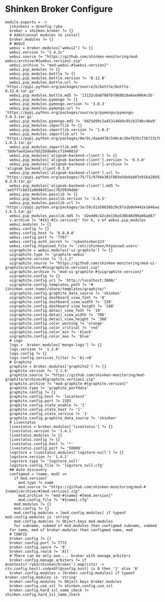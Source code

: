 
# Shinken Broker Configure

    module.exports = ->
      {shinken} = @config.ryba
      broker = shinken.broker ?= {}
      # Additionnal modules to install
      broker.modules ?= {}
      # WebUI
      webui = broker.modules['webui2'] ?= {}
      webui.version ?= "2.4.2c"
      webui.source ?= "https://github.com/shinken-monitoring/mod-webui/archive/#{webui.version}.zip"
      webui.archive ?= "mod-webui-#{webui.version}"
      webui.pip_modules ?= {}
      webui.pip_modules.bottle ?= {}
      webui.pip_modules.bottle.version ?= '0.12.8'
      webui.pip_modules.bottle.url ?= 'https://pypi.python.org/packages/source/b/bottle/bottle-0.12.8.tar.gz'
      webui.pip_modules.bottle.md5 ?= '13132c0a8f607bf860810a6ee9064c5b'
      webui.pip_modules.pymongo ?= {}
      webui.pip_modules.pymongo.version ?= '3.0.3'
      webui.pip_modules.pymongo.url ?= 'https://pypi.python.org/packages/source/p/pymongo/pymongo-3.0.3.tar.gz'
      webui.pip_modules.pymongo.md5 ?= '0425d99c2a453144b9c95cb37dbc46e9'
      webui.pip_modules.importlib ?= {}
      webui.pip_modules.importlib.version ?= '1.0.3'
      webui.pip_modules.importlib.url ?= 'https://pypi.python.org/packages/0e/9c/daad476c540c4c36e7b35cf367331f0acf10d09d112cc5083c3e16a77347/importlib-1.0.3.tar.gz'
      webui.pip_modules.importlib.md5 ?= '3ddefaed1eea78525b9bd4ccf194881d'
      webui.pip_modules['alignak-backend-client'] ?= {}
      webui.pip_modules['alignak-backend-client'].version ?= '0.3.0'
      webui.pip_modules['alignak-backend-client'].archive ?= 'alignak_backend_client-0.3.0'
      webui.pip_modules['alignak-backend-client'].url ?= 'https://pypi.python.org/packages/75/71/9794e301f803e5de6ab07e916a28b9218d2e1f6b46d4e8c1078f29b72d7b/alignak_backend_client-0.3.0.tar.gz'
      webui.pip_modules['alignak-backend-client'].md5 ?= 'ae5ff7cb631a9b08451acc7629934db6'
      webui.pip_modules.passlib ?= {}
      webui.pip_modules.passlib.version ?= '1.6.5'
      webui.pip_modules.passlib.url ?= 'https://pypi.python.org/packages/1e/59/d1a50836b29c87a1bde9442e1846aa11e1548491cbee719e51b45a623e75/passlib-1.6.5.tar.gz'
      webui.pip_modules.passlib.md5 ?= 'd2edd6c42cde136a538b48d90a06ad67'
      v.archive ?= "#{k}-#{v.version}" for k, v of webui.pip_modules
      webui.modules ?= {}
      webui.config ?= {}
      webui.config.host ?= '0.0.0.0'
      webui.config.port ?= '7767'
      webui.config.auth_secret ?= 'rybashinken123'
      webui.config.htpasswd_file ?= '/etc/shinken/htpasswd.users'
      uigraphite = webui.modules['ui-graphite'] ?= {}
      uigraphite.type ?= 'graphite-webui'
      uigraphite.version ?= "2.1.2"
      uigraphite.source ?= "https://github.com/shinken-monitoring/mod-ui-graphite/archive/#{uigraphite.version}.zip"
      uigraphite.archive ?= "mod-ui-graphite-#{uigraphite.version}"
      uigraphite.config ?= {}
      uigraphite.config.uri ?= 'http://localhost:3080/'
      uigraphite.config.templates_path ?= "#{shinken.user.home}/share/templates/graphite/"
      uigraphite.config.graphite_data_source ?= 'shinken'
      uigraphite.config.dashboard_view_font ?= '8'
      uigraphite.config.dashboard_view_width ?= '320'
      uigraphite.config.dashboard_view_height ?= '240'
      uigraphite.config.detail_view_font ?= '10'
      uigraphite.config.detail_view_width ?= '786'
      uigraphite.config.detail_view_height ?= '308'
      uigraphite.config.color_warning ?= 'orange'
      uigraphite.config.color_critical ?= 'red'
      uigraphite.config.color_min ?= 'black'
      uigraphite.config.color_max ?= 'blue'
      # Logs
      logs =  broker.modules['mongo-logs'] ?= {}
      logs.version ?= '1.2.0'
      logs.config ?= {}
      logs.config.services_filter ?= 'bi:>0'
      # Graphite
      graphite = broker.modules['graphite2'] ?= {}
      graphite.version ?= '2.1.4'
      graphite.source ?= "https://github.com/shinken-monitoring/mod-graphite/archive/#{graphite.version}.zip"
      graphite.archive ?= "mod-graphite-#{graphite.version}"
      graphite.type ?= 'graphite_perfdata'
      graphite.config ?= {}
      graphite.config.host ?= 'localhost'
      graphite.config.port ?= 2103
      graphite.config.state_enable ?= '1'
      graphite.config.state_host ?= '1'
      graphite.config.state_service ?= '1'
      graphite.config.graphite_data_source ?= 'shinken'
      # Livestatus
      livestatus = broker.modules['livestatus'] ?= {}
      livestatus.version ?= '1.4.1'
      livestatus.modules ?= {}
      livestatus.config ?= {}
      livestatus.config.host ?= '*'
      livestatus.config.port ?= '50000'
      logstore = livestatus.modules['logstore-null'] ?= {}
      logstore.version ?= '1.4.1'
      logstore.type ?= 'logstore_null'
      logstore.config_file ?= 'logstore_null.cfg'
      ## Auto discovery
      configmod = (name, mod) =>
        if mod.version?
          mod.type ?= name
          mod.source ?= "https://github.com/shinken-monitoring/mod-#{name}/archive/#{mod.version}.zip"
          mod.archive ?= "mod-#{name}-#{mod.version}"
          mod.config_file ?= "#{name}.cfg"
        mod.modules ?= {}
        mod.config ?= {}
        mod.config.modules = [mod.config.modules] if typeof mod.config.modules is 'string'
        mod.config.modules ?= Object.keys mod.modules
        for subname, submod of mod.modules then configmod subname, submod
      for name, mod of broker.modules then configmod name, mod
      # CONFIG
      broker.config ?= {}
      broker.config.port ?= 7772
      broker.config.spare ?= '0'
      broker.config.realm ?= 'All'
      # There can be only one.... broker with manage_arbiters
      broker.config.manage_arbiters ?= if @contexts('ryba/shinken/broker').map((ctx) -> ctx.config.host).indexOf(@config.host) is 0 then '1' else '0'
      broker.config.modules = [broker.config.modules] if typeof broker.config.modules is 'string'
      broker.config.modules ?= Object.keys broker.modules
      broker.config.use_ssl ?= shinken.config.use_ssl
      broker.config.hard_ssl_name_check ?= shinken.config.hard_ssl_name_check
